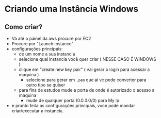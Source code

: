 # Criando uma Instância Windows

## Como criar?

- Vá até o painel da aws procure por EC2
- Procure por "Launch instance"
- configurações principais:
  - de um nome a sua instancia
  - selecione qual instancia você quer criar ( NESSE CASO É WINDOWS )
  - clique em "create new key pair" ( vai gerar o login para acessar a maquina )
    - selecione para gerar em `.pem` que ai vc pode converter para outro tipo se quiser
  - para fins de estudos mude a porta de onde é autorizado o acesso a maquina
    - mude de qualquer porta (0.0.0.0/0) para My Ip
- e pronto feita as configurações principais, voce pode mandar criar/executar a instancia.
